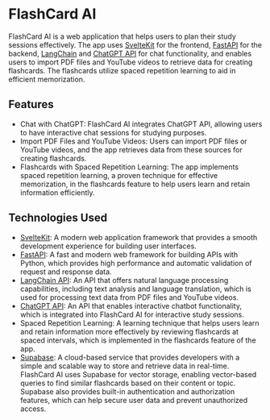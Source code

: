 <body>
  <h1>FlashCard AI</h1>
  <p>FlashCard AI is a web application that helps users to plan their study sessions effectively. The app uses <a href="https://kit.svelte.dev/">SvelteKit</a> for
    the frontend, <a href="https://fastapi.tiangolo.com/">FastAPI</a> for the backend, <a href="https://langchain.io/">LangChain</a> and <a href="https://chatgpt.com/">ChatGPT API</a> for chat functionality, and enables users to import PDF
    files and YouTube videos to retrieve data for creating flashcards. The flashcards utilize spaced repetition learning to
    aid in efficient memorization.</p>
  <h2>Features</h2>
  <ul>
    <li>Chat with ChatGPT: FlashCard AI integrates ChatGPT API, allowing users to have interactive chat sessions for
      studying purposes.</li>
    <li>Import PDF Files and YouTube Videos: Users can import PDF files or YouTube videos, and the app retrieves data from
      these sources for creating flashcards.</li>
    <li>Flashcards with Spaced Repetition Learning: The app implements spaced repetition learning, a proven technique for
      effective memorization, in the flashcards feature to help users learn and retain information efficiently.</li>
  </ul>
  <h2>Technologies Used</h2>
  <ul>
    <li><a href="https://kit.svelte.dev/">SvelteKit</a>: A modern web application framework that provides a smooth development experience for building user
      interfaces.</li>
    <li><a href="https://fastapi.tiangolo.com/">FastAPI</a>: A fast and modern web framework for building APIs with Python, which provides high performance and
      automatic validation of request and response data.</li>
    <li><a href="https://langchain.com/">LangChain API</a>: An API that offers natural language processing capabilities, including text analysis and language
      translation, which is used for processing text data from PDF files and YouTube videos.</li>
    <li><a href="https://openai.com/">ChatGPT API</a>: An API that enables interactive chatbot functionality, which is integrated into FlashCard AI
      for interactive study sessions.</li>
    <li>Spaced Repetition Learning: A learning technique that helps users learn and retain information more effectively
      by reviewing flashcards at spaced intervals, which is implemented in the flashcards feature of the app.</li>
    <li><a href="https://supabase.io/">Supabase</a>: A cloud-based service that provides developers with a simple and scalable way to store and retrieve data in real-time. FlashCard AI uses Supabase for vector storage, enabling vector-based queries to find similar flashcards based on their content or topic. Supabase also provides built-in authentication and authorization features, which can help secure user data and prevent unauthorized access.</li>
  </ul>
  
</body>

